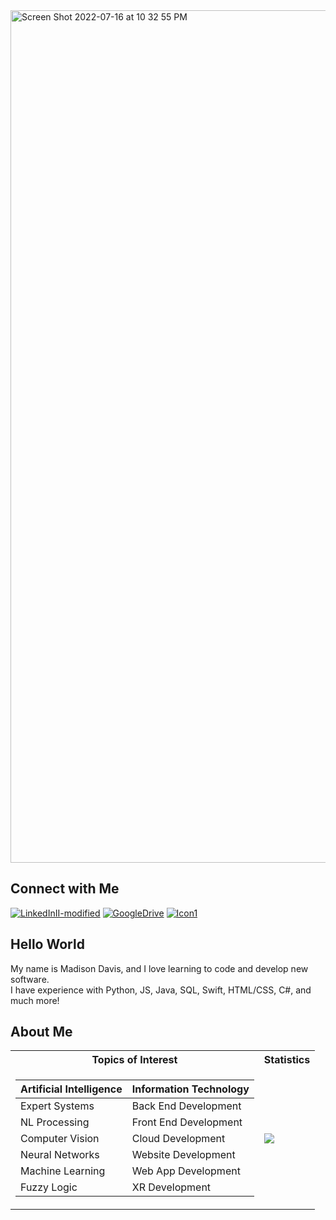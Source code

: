 <img width="1364" alt="Screen Shot 2022-07-16 at 10 32 55 PM" src="https://user-images.githubusercontent.com/52668142/180666354-cbb8c4c8-4cea-4e58-98b4-e9a72b6bc588.png">

## Connect with Me
[![LinkedInII-modified](https://user-images.githubusercontent.com/52668142/180666702-c84ae95d-24af-41e9-8f4f-8fd0a6dfc0aa.png)](https://www.linkedin.com/in/madison-davis-80a92b1ab/)
[![GoogleDrive](https://user-images.githubusercontent.com/52668142/180666618-075b386e-24c1-4888-9487-be92266d7e6a.png)](https://docs.google.com/spreadsheets/d/1kC-Nj-21HsnnRpp4nHG9qhnWOD2fKT7cEKvJOfgY65g/edit?usp=drive_web&ouid=115775413884613507275)
[![Icon1](https://user-images.githubusercontent.com/52668142/180666756-e996199d-a128-4103-8475-b07903822d11.png)](http://colidity.com/)


## Hello World
My name is Madison Davis, and I love learning to code and develop new software. <br/>
I have experience with Python, JS, Java, SQL, Swift, HTML/CSS, C#, and much more!



## About Me

<table>
<tr><th>Topics of Interest</th><th>Statistics</th></tr>
<tr><td>
  
| Artificial Intelligence  | Information Technology | 
| ------------- | ------------- |
| Expert Systems  | Back End Development  |
| NL Processing  | Front End Development  |
| Computer Vision  | Cloud Development  |
| Neural Networks  | Website Development  |
| Machine Learning  | Web App Development  |
| Fuzzy Logic  | XR Development  | 
  
  </td><td>
  
![](https://github-readme-stats.vercel.app/api?username=Madison-Davis&theme=graywhite&show_icons=true)
  
  </td></tr> </table>

